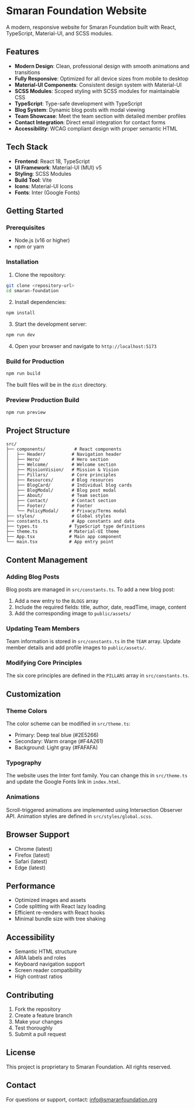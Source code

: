 # Smaran Foundation Website

A modern, responsive website for Smaran Foundation built with React, TypeScript, Material-UI, and SCSS modules.

## Features

- **Modern Design**: Clean, professional design with smooth animations and transitions
- **Fully Responsive**: Optimized for all device sizes from mobile to desktop
- **Material-UI Components**: Consistent design system with Material-UI
- **SCSS Modules**: Scoped styling with SCSS modules for maintainable CSS
- **TypeScript**: Type-safe development with TypeScript
- **Blog System**: Dynamic blog posts with modal viewing
- **Team Showcase**: Meet the team section with detailed member profiles
- **Contact Integration**: Direct email integration for contact forms
- **Accessibility**: WCAG compliant design with proper semantic HTML

## Tech Stack

- **Frontend**: React 18, TypeScript
- **UI Framework**: Material-UI (MUI) v5
- **Styling**: SCSS Modules
- **Build Tool**: Vite
- **Icons**: Material-UI Icons
- **Fonts**: Inter (Google Fonts)

## Getting Started

### Prerequisites

- Node.js (v16 or higher)
- npm or yarn

### Installation

1. Clone the repository:

```bash
git clone <repository-url>
cd smaran-foundation
```

2. Install dependencies:

```bash
npm install
```

3. Start the development server:

```bash
npm run dev
```

4. Open your browser and navigate to `http://localhost:5173`

### Build for Production

```bash
npm run build
```

The built files will be in the `dist` directory.

### Preview Production Build

```bash
npm run preview
```

## Project Structure

```
src/
├── components/           # React components
│   ├── Header/          # Navigation header
│   ├── Hero/            # Hero section
│   ├── Welcome/         # Welcome section
│   ├── MissionVision/   # Mission & Vision
│   ├── Pillars/         # Core principles
│   ├── Resources/       # Blog resources
│   ├── BlogCard/        # Individual blog cards
│   ├── BlogModal/       # Blog post modal
│   ├── About/           # Team section
│   ├── Contact/         # Contact section
│   ├── Footer/          # Footer
│   └── PolicyModal/     # Privacy/Terms modal
├── styles/              # Global styles
├── constants.ts         # App constants and data
├── types.ts            # TypeScript type definitions
├── theme.ts            # Material-UI theme
├── App.tsx             # Main app component
└── main.tsx            # App entry point
```

## Content Management

### Adding Blog Posts

Blog posts are managed in `src/constants.ts`. To add a new blog post:

1. Add a new entry to the `BLOGS` array
2. Include the required fields: title, author, date, readTime, image, content
3. Add the corresponding image to `public/assets/`

### Updating Team Members

Team information is stored in `src/constants.ts` in the `TEAM` array. Update member details and add profile images to `public/assets/`.

### Modifying Core Principles

The six core principles are defined in the `PILLARS` array in `src/constants.ts`.

## Customization

### Theme Colors

The color scheme can be modified in `src/theme.ts`:

- Primary: Deep teal blue (#2E5266)
- Secondary: Warm orange (#F4A261)
- Background: Light gray (#FAFAFA)

### Typography

The website uses the Inter font family. You can change this in `src/theme.ts` and update the Google Fonts link in `index.html`.

### Animations

Scroll-triggered animations are implemented using Intersection Observer API. Animation styles are defined in `src/styles/global.scss`.

## Browser Support

- Chrome (latest)
- Firefox (latest)
- Safari (latest)
- Edge (latest)

## Performance

- Optimized images and assets
- Code splitting with React lazy loading
- Efficient re-renders with React hooks
- Minimal bundle size with tree shaking

## Accessibility

- Semantic HTML structure
- ARIA labels and roles
- Keyboard navigation support
- Screen reader compatibility
- High contrast ratios

## Contributing

1. Fork the repository
2. Create a feature branch
3. Make your changes
4. Test thoroughly
5. Submit a pull request

## License

This project is proprietary to Smaran Foundation. All rights reserved.

## Contact

For questions or support, contact: info@smaranfoundation.org
